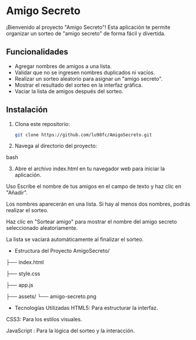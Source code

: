 # Amigo Secreto

¡Bienvenido al proyecto "Amigo Secreto"! Esta aplicación te permite organizar un sorteo de "amigo secreto" de forma fácil y divertida.

## Funcionalidades

- Agregar nombres de amigos a una lista.
- Validar que no se ingresen nombres duplicados ni vacíos.
- Realizar un sorteo aleatorio para asignar un "amigo secreto".
- Mostrar el resultado del sorteo en la interfaz gráfica.
- Vaciar la lista de amigos después del sorteo.

## Instalación

1. Clona este repositorio:
   ```bash
   git clone https://github.com/lu98fc/AmigoSecreto.git
2. Navega al directorio del proyecto:

bash

3. Abre el archivo index.html en tu navegador web para iniciar la aplicación.

Uso
Escribe el nombre de tus amigos en el campo de texto y haz clic en "Añadir".

Los nombres aparecerán en una lista. Si hay al menos dos nombres, podrás realizar el sorteo.

Haz clic en "Sortear amigo" para mostrar el nombre del amigo secreto seleccionado aleatoriamente.

La lista se vaciará automáticamente al finalizar el sorteo.

- Estructura del Proyecto
AmigoSecreto/

├── index.html        <!-- Estructura principal de la interfaz -->

├── style.css         <!-- Estilos de la aplicación -->

├── app.js            <!-- Lógica de la aplicación -->

├── assets/           <!-- Carpeta de recursos gráficos -->
    └── amigo-secreto.png
- Tecnologías Utilizadas
HTML5: Para estructurar la interfaz.

CSS3: Para los estilos visuales.

JavaScript : Para la lógica del sorteo y la interacción.
